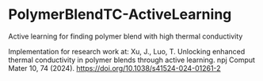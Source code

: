 # PolymerBlendTC-ActiveLearning
Active learning for finding polymer blend with high thermal conductivity

Implementation for research work at:
Xu, J., Luo, T. Unlocking enhanced thermal conductivity in polymer blends through active learning. npj Comput Mater 10, 74 (2024). https://doi.org/10.1038/s41524-024-01261-2
